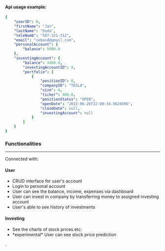 #### Api usage example: 
```yaml
{
    "userID": 0,
    "firstName": "Jan",
    "lastName": "Duda",
    "teleNumb": "507-321-312",
    "email": "sebasd@gmail.com",
    "personalAccount": {
        "balance": 5000.0
    },
    "investingAccount": {
        "balance": 3400.0,
        "investingAccountID": 0,
        "portfolio": [
            {
                "positionID": 0,
                "companyID": "TESLA",
                "size": 4,
                "ticker": 400.0,
                "positionStatus": "OPEN",
                "openDate": "2022-06-26T22:00:34.9624596",
                "closeDate": null,
                "investingAccount": null
            }
        ]
    }
}
```


### Functionalities
___
Connected with:

#### User

<ul>
    <li>CRUD interface for user's account</li>
    <li>Login to personal account</li>
    <li>User can see the balance, income, expenses via dashboard</li>
    <li>User can invest in company by transferring money to assigned investing account</li>
    <li>User's able to see history of investments</li>
</ul>

#### Investing 
<ul>
    <li>See the charts of stock prices etc.</li>
    <li>*experimental* User can see stock price prediction</li>
</ul>
.


